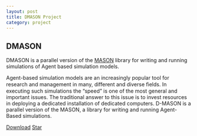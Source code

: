 ```yaml
---
layout: post
title: DMASON Project
category: project
---
```

<!-- Place this tag in your head or just before your close body tag. -->
<script async defer src="https://buttons.github.io/buttons.js"></script>
## DMASON

DMASON is a parallel version of the [MASON](http://cs.gmu.edu/~eclab/projects/mason/) library for writing and running simulations of Agent based simulation models.

Agent-based simulation models are an increasingly popular tool for research and management in many, different and diverse ﬁelds. In executing such simulations the “speed” is one of the most general and important issues. The traditional answer to this issue is to invest resources in deploying a dedicated installation of dedicated computers. D-MASON is a parallel version of the MASON, a library for writing and running Agent-Based simulations. 


<!-- Place this tag where you want the button to render. -->
<a class="github-button" href="https://github.com/isislab-unisa/dmason/archive/master.zip" data-icon="octicon-cloud-download" data-size="large" aria-label="Download D-MASON on GitHub">Download</a> <a class="github-button" href="https://github.com/isislab-unisa/dmason" data-icon="octicon-star" data-size="large" data-show-count="true" aria-label="Star D-MASON on GitHub">Star</a>